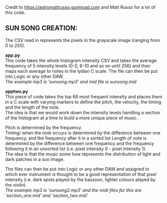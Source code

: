 Credit to https://astromattrusso.gumroad.com and Matt Russo for a lot of this code. 
## SUN SONG CREATION:  

The CSV read in represents the pixels in the grayscale image (ranging from 0 to 255).   
  
**app.py**  
This code takes the whole histogram intensity CSV and takes the average frequency of 5 intensity levels (0-5, 6-10 and so on until 256) and then maps each average to notes in the lydian C scale. The file can then be put into Logic or any other DAW.  
*The example mp3 is 'sunsong.mp3' and mid file is sunsong.mid*  

**apptwo.py**  
This piece of code takes the top 68 most frequent intensity and places them in a C scale with varying markers to define the pitch, the velocity, the timing and the length of the note.  
The idea is that we would work down the intensity levels handling a section of the histogram at a time to build a more unique piece of music.   
   
Pitch is determined by the frequency.  
Timing/ when the note occurs is determined by the difference between one frequency, and the frequency after it in a sorted list
Length of note is determined by the difference between one frequency and the frequency following it in an unsorted list (i.e. pixel intensity 0 - pixel intensity 1).  
The idea is that the music some how represents the distribution of light and dark patches in a sun image.   
   
  
The files can then be put into Logic or any other DAW and assigned to which ever instrument is thought to be a good representation of that pixel intensity (i.e. dark spots played by the bassoon, lighter colours played by the violin).  
*The example mp3 is 'sunsong2.mp3' and the midi files for this are 'section_one.mid' and 'section_two.mid'.*  
